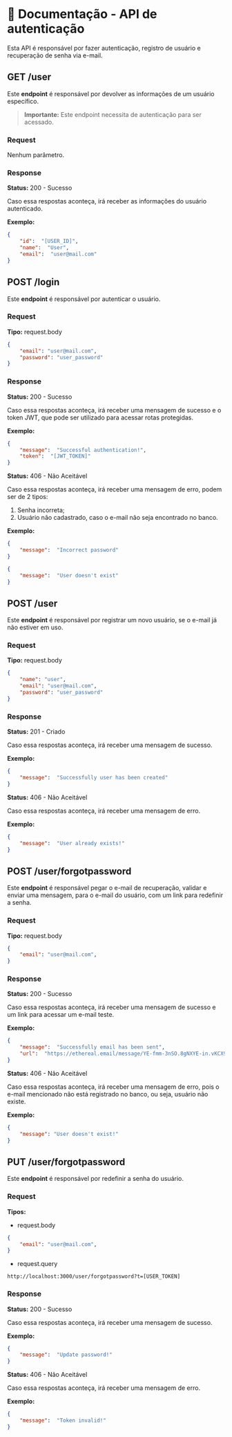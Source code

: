 # :page_facing_up: Documentação - API de autenticação

Esta API é responsável por fazer autenticação, registro de usuário e recuperação de senha via e-mail.


## GET /user

Este **endpoint** é responsável por devolver as informações de um usuário específico.

> **Importante:** Este endpoint necessita de autenticação para ser acessado.

### Request
Nenhum parâmetro.

### Response

**Status:** 200 - Sucesso

Caso essa respostas aconteça, irá receber as informações do usuário autenticado.

**Exemplo:**

```JSON
{
	"id":  "[USER_ID]",
	"name":  "User",
	"email":  "user@mail.com"
}
```
## POST /login

Este **endpoint** é responsável por autenticar o usuário. 

### Request

**Tipo:** request.body

```JSON
{
	"email": "user@mail.com",
	"password": "user_password"
}
```
### Response

**Status:** 200 - Sucesso

Caso essa respostas aconteça, irá receber uma mensagem de sucesso e o token JWT, que pode ser utilizado para acessar rotas protegidas.

**Exemplo:**

```JSON
{
	"message":  "Successful authentication!",
	"token":  "[JWT_TOKEN]"
}
```
  
**Status:** 406 - Não Aceitável
  
Caso essa respostas aconteça, irá receber uma mensagem de erro, podem ser de 2 tipos: 

 1. Senha incorreta;
 2. Usuário não cadastrado, caso o e-mail não seja encontrado no banco.

**Exemplo:**

```JSON
{
	"message":  "Incorrect password"
}
```
```JSON
{
	"message":  "User doesn't exist"
}
```

## POST /user

Este **endpoint** é responsável por registrar um novo usuário, se o e-mail já não estiver em uso.

### Request

**Tipo:** request.body

```JSON
{
	"name": "user",
	"email": "user@mail.com",
	"password": "user_password"
}
```
### Response

**Status:** 201 - Criado

Caso essa respostas aconteça, irá receber uma mensagem de sucesso.

**Exemplo:**

```JSON
{
	"message":  "Successfully user has been created"
}
```
  
**Status:** 406 - Não Aceitável
  
Caso essa respostas aconteça, irá receber uma mensagem de erro.

**Exemplo:**

```JSON
{
	"message":  "User already exists!"
}
```

## POST /user/forgotpassword

Este **endpoint** é responsável pegar o e-mail de recuperação, validar e enviar uma mensagem, para o e-mail do usuário, com um link para redefinir a senha.

### Request

**Tipo:** request.body

```JSON
{
	"email": "user@mail.com",
}
```
### Response

**Status:** 200 - Sucesso

Caso essa respostas aconteça, irá receber uma mensagem de sucesso e um link para acessar um e-mail teste.

**Exemplo:**

```JSON
{
	"message":  "Successfully email has been sent",
	"url":  "https://ethereal.email/message/YE-fmm-3nSO.8gNXYE-in.vKCX9p.b7yAAAAAQX8SbbW0repXF0Pe0AB7Pg"
}
```
  
**Status:** 406 - Não Aceitável
  
Caso essa respostas aconteça, irá receber uma mensagem de erro, pois o e-mail mencionado não está registrado no banco, ou seja, usuário não existe.

**Exemplo:**

```JSON
{
	"message": "User doesn't exist!"
}
```
## PUT /user/forgotpassword

Este **endpoint** é responsável por redefinir a senha do usuário.

### Request

**Tipos:**

 - request.body

```JSON
{
	"email": "user@mail.com",
}
```

 - request.query

```url
http://localhost:3000/user/forgotpassword?t=[USER_TOKEN]
```


### Response

**Status:** 200 - Sucesso

Caso essa respostas aconteça, irá receber uma mensagem de sucesso.

**Exemplo:**

```JSON
{
	"message":  "Update password!"
}
```
  
**Status:** 406 - Não Aceitável
  
Caso essa respostas aconteça, irá receber uma mensagem de erro.

**Exemplo:**

```JSON
{
	"message":  "Token invalid!"
}
```